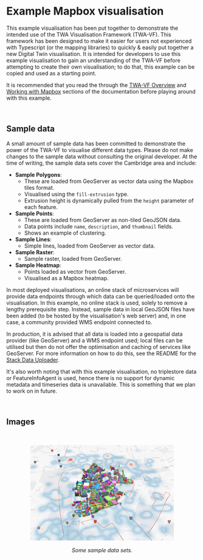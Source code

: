 # Example Mapbox visualisation

This example visualisation has been put together to demonstrate the intended use of the TWA Visualisation Framework (TWA-VF). This framework has been designed to make it easier for users not experienced with Typescript (or the mapping libraries) to quickly & easily put together a new Digital Twin visualisation. It is intended for developers to use this example visualisation to gain an understanding of the TWA-VF before attempting to create their own visualisation; to do that, this example can be copied and used as a starting point.

It is recommended that you read the through the [TWA-VF Overview](../docs/overview.md) and [Working with Mapbox](../docs/mapbox.md) sections of the documentation before playing around with this example.

<br/>

## Sample data

A small amount of sample data has been committed to demonstrate the power of the TWA-VF to visualise different data types. Please do not make changes to the sample data without consulting the original developer. At the time of writing, the sample data sets cover the Cambridge area and include:

- **Sample Polygons**:
  - These are loaded from GeoServer as vector data using the Mapbox tiles format.
  - Visualised using the `fill-extrusion` type.
  - Extrusion height is dynamically pulled from the `height` parameter of each feature.
- **Sample Points**:
  - These are loaded from GeoServer as non-tiled GeoJSON data.
  - Data points include `name`, `description`, and `thumbnail` fields.
  - Shows an example of clustering.
- **Sample Lines**:
  - Simple lines, loaded from GeoServer as vector data.
- **Sample Raster**:
  - Sample raster, loaded from GeoServer.
- **Sample Heatmap**:
  - Points loaded as vector from GeoServer.
  - Visualised as a Mapbox heatmap.

In most deployed visualisations, an online stack of microservices will provide data endpoints through which data can be queried/loaded onto the visualisation. In this example, no online stack is used, solely to remove a lengthy prerequisite step. Instead, sample data in local GeoJSON files have been added (to be hosted by the visualisation's web server) and, in one case, a community provided WMS endpoint connected to.

In production, it is advised that all data is loaded into a geospatial data provider (like GeoServer) and a WMS endpoint used; local files can be utilised but then do not offer the optimisation and caching of services like GeoServer. For more information on how to do this, see the README for the [Stack Data Uploader](https://github.com/cambridge-cares/TheWorldAvatar/tree/main/Deploy/stacks/dynamic/stack-data-uploader).

It's also worth noting that with this example visualisation, no triplestore data or FeatureInfoAgent is used, hence there is no support for dynamic metadata and timeseries data is unavailable. This is something that we plan to work on in future.

<br/>

## Images

<br/>
<p align="center">
 <img src="../docs/img/sample-cambridge.JPG" alt="Some sample data sets." width="75%"/>
</p>
<p align="center">
 <em>Some sample data sets.</em><br/><br/><br/>
</p>
